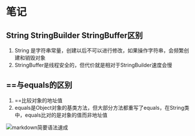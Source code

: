 # 笔记
## String StringBuilder StringBuffer区别
1. String 是字符串常量，创建以后不可以进行修改，如果操作字符串，会频繁创建和销毁对象
2. StringBuffer是线程安全的，但代价就是相对于StringBuilder速度会慢
## ==与equals的区别
1. ==比较对象的地址值
2. equals是Object对象的基类方法，但大部分方法都重写了equals，在String类中，equals比对的是对象的值而非地址值    
    


![markdown简要语法速成](https://pic2.zhimg.com/eb9df32382de305f904e4805d03a3fec_r.jpg)
